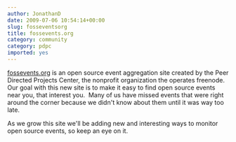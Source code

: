```yaml
---
author: JonathanD
date: 2009-07-06 10:54:14+00:00
slug: fosseventsorg
title: fossevents.org
category: community
category: pdpc
imported: yes
---
```

[fossevents.org](http://fossevents.org) is an open source event aggregation site created by the Peer Directed Projects Center, the nonprofit organization the operates freenode.  Our goal with this new site is to make it easy to find open source events near you, that interest you.  Many of us have missed events that were right around the corner because we didn't know about them until it was way too late.

As we grow this site we'll be adding new and interesting ways to monitor open source events, so keep an eye on it.
